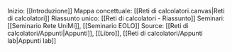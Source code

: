 Inizio: [[Introduzione]]
Mappa concettuale: [[Reti di calcolatori.canvas|Reti di calcolatori]]
Riassunto unico: [[Reti di calcolatori - Riassunto]]
Seminari: [[Seminario Rete UniMi]], [[Seminario EOLO]]
Source: [[Reti di calcolatori/Appunti|Appunti]], [[Libro]], [[Reti di calcolatori/Appunti lab|Appunti lab]]